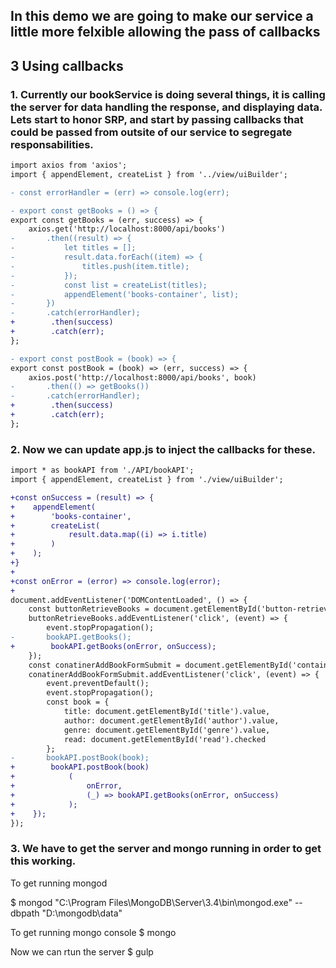 ## In this demo we are going to make our service a little more felxible allowing the pass of callbacks

## 3 Using callbacks

### 1. Currently our bookService is doing several things, it is calling the server for data handling the response, and displaying data. Lets start to honor SRP, and start by passing callbacks that could be passed from outsite of our service to segregate responsabilities. 

```diff bookAPI.js
import axios from 'axios';
import { appendElement, createList } from '../view/uiBuilder';

- const errorHandler = (err) => console.log(err);

- export const getBooks = () => {
export const getBooks = (err, success) => {
    axios.get('http://localhost:8000/api/books')
-       .then((result) => {
-           let titles = [];
-           result.data.forEach((item) => {
-               titles.push(item.title);
-           });
-           const list = createList(titles);
-           appendElement('books-container', list);
-       })
-       .catch(errorHandler);
+        .then(success)
+        .catch(err);
};

- export const postBook = (book) => {
export const postBook = (book) => (err, success) => {
    axios.post('http://localhost:8000/api/books', book)
-       .then(() => getBooks())
-       .catch(errorHandler);
+        .then(success)
+        .catch(err);
};
```

### 2. Now we can update app.js to inject the callbacks for these.

```diff
import * as bookAPI from './API/bookAPI';
import { appendElement, createList } from './view/uiBuilder';

+const onSuccess = (result) => {
+    appendElement(
+        'books-container',
+        createList(
+            result.data.map((i) => i.title)
+        )
+    );
+}
+
+const onError = (error) => console.log(error);
+
document.addEventListener('DOMContentLoaded', () => {
    const buttonRetrieveBooks = document.getElementById('button-retrieve-books');
    buttonRetrieveBooks.addEventListener('click', (event) => {
        event.stopPropagation();
-       bookAPI.getBooks();
+        bookAPI.getBooks(onError, onSuccess);
    });
    const conatinerAddBookFormSubmit = document.getElementById('container-add-book-form-submit');
    conatinerAddBookFormSubmit.addEventListener('click', (event) => {
        event.preventDefault();
        event.stopPropagation();
        const book = {
            title: document.getElementById('title').value,
            author: document.getElementById('author').value,
            genre: document.getElementById('genre').value,
            read: document.getElementById('read').checked
        };
-       bookAPI.postBook(book);
+        bookAPI.postBook(book)
+            (
+                onError,
+                (_) => bookAPI.getBooks(onError, onSuccess)
+            );
+    });
});
```

### 3. We have to get the server and mongo running in order to get this working.

To get running mongod

$ mongod
"C:\Program Files\MongoDB\Server\3.4\bin\mongod.exe" --dbpath "D:\mongodb\data"

To get running mongo console
$ mongo

Now we can rtun the server
$ gulp
